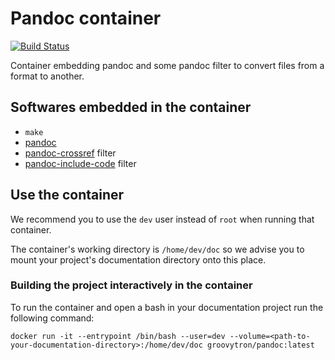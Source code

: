 # Pandoc container

[![Build Status](https://travis-ci.org/groovytron/pandoc-container.svg?branch=master)](https://travis-ci.org/groovytron/pandoc-container)

Container embedding pandoc and some pandoc filter to convert files from a format to another.

## Softwares embedded in the container

- `make`
- [pandoc](https://pandoc.org)
- [pandoc-crossref](https://github.com/lierdakil/pandoc-crossref) filter
- [pandoc-include-code](https://github.com/owickstrom/pandoc-include-code) filter

## Use the container

We recommend you to use the `dev` user instead of `root` when running that container.

The container's working directory is `/home/dev/doc` so we advise you to mount your project's documentation directory onto this place.

### Building the project interactively in the container

To run the container and open a bash in your documentation project run the following command:

`docker run -it --entrypoint /bin/bash --user=dev --volume=<path-to-your-documentation-directory>:/home/dev/doc groovytron/pandoc:latest`
